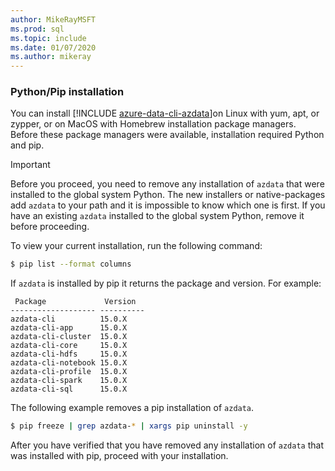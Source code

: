 ```yaml
---
author: MikeRayMSFT
ms.prod: sql
ms.topic: include
ms.date: 01/07/2020
ms.author: mikeray
---
```


### Python/Pip installation

You can install [!INCLUDE [azure-data-cli-azdata](../includes/azure-data-cli-azdata.md)]on Linux with yum, apt, or zypper, or on MacOS with Homebrew installation package managers. Before these package managers were available, installation required Python and pip.

>[!IMPORTANT]
>Before you proceed, you need to remove any installation of `azdata` that were installed to the global system Python. The new installers or native-packages add `azdata` to your path and it is impossible to know which one is first.
If you have an existing `azdata` installed to the global system Python, remove it before proceeding.

To view your current installation, run the following command:

```bash
$ pip list --format columns
```

If `azdata` is installed by pip it returns the package and version. For example:

```
 Package             Version
------------------- ----------
azdata-cli          15.0.X
azdata-cli-app      15.0.X
azdata-cli-cluster  15.0.X
azdata-cli-core     15.0.X
azdata-cli-hdfs     15.0.X
azdata-cli-notebook 15.0.X
azdata-cli-profile  15.0.X
azdata-cli-spark    15.0.X
azdata-cli-sql      15.0.X
```

The following example removes a pip installation of `azdata`.

```bash
$ pip freeze | grep azdata-* | xargs pip uninstall -y
```

After you have verified that you have removed any installation of `azdata` that was installed with pip, proceed with your installation.